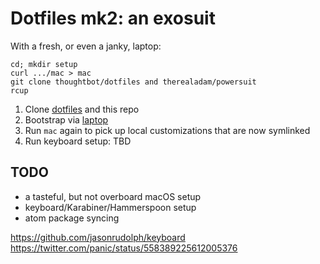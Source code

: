 # Dotfiles mk2: an exosuit

With a fresh, or even a janky, laptop:

```
cd; mkdir setup
curl .../mac > mac
git clone thoughtbot/dotfiles and therealadam/powersuit
rcup
```
1. Clone [dotfiles](https://github.com/thoughtbot/dotfiles) and this repo
2. Bootstrap via [laptop](https://github.com/thoughtbot/laptop)
3. Run `mac` again to pick up local customizations that are now symlinked
4. Run keyboard setup: TBD

## TODO

- a tasteful, but not overboard macOS setup
- keyboard/Karabiner/Hammerspoon setup
- atom package syncing

https://github.com/jasonrudolph/keyboard
https://twitter.com/panic/status/558389225612005376
